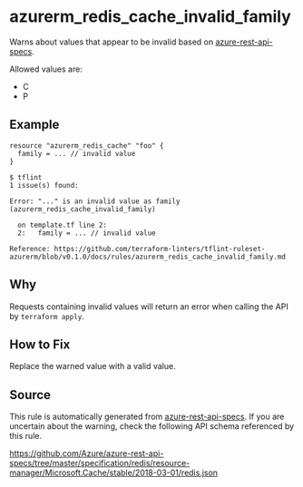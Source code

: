 <!--- This file generated by `tools/apispec-rule-gen/main.go`. DO NOT EDIT --->

# azurerm_redis_cache_invalid_family

Warns about values that appear to be invalid based on [azure-rest-api-specs](https://github.com/Azure/azure-rest-api-specs).

Allowed values are:
- C
- P

## Example

```hcl
resource "azurerm_redis_cache" "foo" {
  family = ... // invalid value
}
```

```
$ tflint
1 issue(s) found:

Error: "..." is an invalid value as family (azurerm_redis_cache_invalid_family)

  on template.tf line 2:
  2:   family = ... // invalid value

Reference: https://github.com/terraform-linters/tflint-ruleset-azurerm/blob/v0.1.0/docs/rules/azurerm_redis_cache_invalid_family.md

```

## Why

Requests containing invalid values will return an error when calling the API by `terraform apply`.

## How to Fix

Replace the warned value with a valid value.

## Source

This rule is automatically generated from [azure-rest-api-specs](https://github.com/Azure/azure-rest-api-specs). If you are uncertain about the warning, check the following API schema referenced by this rule.

https://github.com/Azure/azure-rest-api-specs/tree/master/specification/redis/resource-manager/Microsoft.Cache/stable/2018-03-01/redis.json
